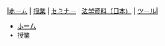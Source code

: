 |[ホーム](/) | [授業](/courses/) | [セミナー](/seminar/) | [法学資料（日本）](/law/jp/) | [ツール](/tools/)|

<nav>
	<ul class="breadcrumbs">
		<li><a href="/">ホーム</a></li>
		<li><a href="/courses/">授業</a></li>
	</ul>
</nav>
